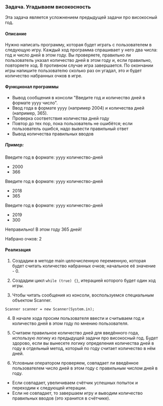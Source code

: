 ### Задача. Угадываем високосность
Эта задача является усложнением предыдущей задачи про високосный год. 

#### Описание
Нужно написать программу, которая будет играть с пользователем в следующую игру. Каждый ход программа спрашивает у него два числа: год и число дней в этом году. Вы проверяете, правильно ли пользователь указал количество дней в этом году и, если правильно, повторяете ход. В противном случае игра завершается. По окончании игры напишите пользователю сколько раз он угадал, это и будет количество набранных очков в игре.

#### Функционал программы

* Вывод сообщения в консоли "Введите год и количество дней в формате yyyy число".
* Ввод года в формате yyyy (например 2004) и количества дней (например, 365).
* Проверка соответствия количества дней году
* Повтор до тех пор, пока пользователь не ошибётся; если пользователь ошибся, надо вывести правильный ответ
* Вывод количества правильных вводов

##### Пример:

Введите год в формате: yyyy количество-дней
* 2000
* 366


Введите год в формате: yyyy количество-дней
* 2018
* 365


Введите год в формате: yyyy количество-дней
* 2019
* 300

Неправильно! В этом году 365 дней!

Набрано очков: 2

#### Реализация

1. Создадим в методе main целочисленную переменную, которая будет считать количество набранных очков; начальное её значение - 0.

2. Создадим цикл ````while (true) {}````, итерацией которого будет один ход игры.

3. Чтобы читать сообщения из консоли, воспользуемся специальным объектом Scanner.
````
Scanner scanner = new Scanner(System.in);
````

4. В начале хода просим пользователя ввести и считываем год и количество дней в этом году по мнению пользователя.

5. Считаем правильное количество дней для введённого года, использую логику из предыдущей задачи про високосный год. Будет здорово, если вы вынесете логику определения количества дней в году в отдельный метод, который по году считает количество в нём дней.

6. Условным оператором проверяем, совпадает ли введённое пользователем число дней в этом году с правильным числом дней в году. 

* Если совпадает, увеличиваем счётчик успешных попыток и переходим к следующей итерации. 
* Если не совпадает, то завершаем игру и выводим количество правильных вводов (это хранится в счётчике).

